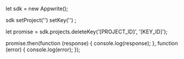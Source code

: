 let sdk = new Appwrite();

sdk
    setProject('')
    setKey('')
;

let promise = sdk.projects.deleteKey('[PROJECT_ID]', '[KEY_ID]');

promise.then(function (response) {
    console.log(response);
}, function (error) {
    console.log(error);
});